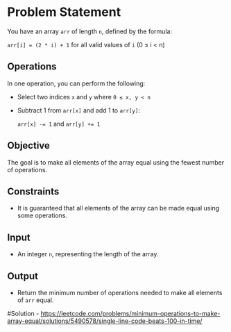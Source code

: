 # Problem Statement

You have an array `arr` of length `n`, defined by the formula:

`arr[i] = (2 * i) + 1` for all valid values of `i` (0 ≤ i < n)

## Operations

In one operation, you can perform the following:
- Select two indices `x` and `y` where `0 ≤ x, y < n`
- Subtract 1 from `arr[x]` and add 1 to `arr[y]`:
  
  `arr[x] -= 1` and `arr[y] += 1`

## Objective

The goal is to make all elements of the array equal using the fewest number of operations.

## Constraints

- It is guaranteed that all elements of the array can be made equal using some operations.

## Input

- An integer `n`, representing the length of the array.

## Output

- Return the minimum number of operations needed to make all elements of `arr` equal.

#Solution - https://leetcode.com/problems/minimum-operations-to-make-array-equal/solutions/5490578/single-line-code-beats-100-in-time/

